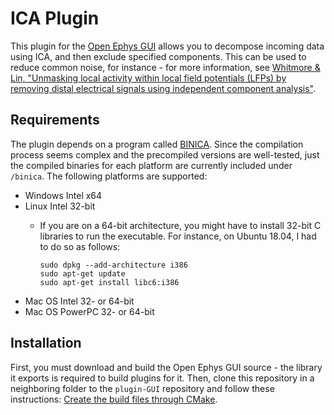 # ICA Plugin

This plugin for the [Open Ephys GUI](http://www.open-ephys.org/gui) allows you to decompose incoming data using ICA, and then exclude specified components. This can be used to reduce common noise, for instance - for more information, see [Whitmore & Lin, "Unmasking local activity within local field potentials (LFPs) by removing distal electrical signals using independent component analysis"](https://linkinghub.elsevier.com/retrieve/pii/S1053811916001415).

## Requirements

The plugin depends on a program called [BINICA](https://sccn.ucsd.edu/wiki/Binica). Since the compilation process seems complex and the precompiled versions are well-tested, just the compiled binaries for each platform are currently included under `/binica`. The following platforms are supported:

* Windows Intel x64
* Linux Intel 32-bit
  * If you are on a 64-bit architecture, you might have to install 32-bit C libraries to run the executable. For instance, on Ubuntu 18.04, I had to do so as follows:
  
    ```
    sudo dpkg --add-architecture i386
    sudo apt-get update
    sudo apt-get install libc6:i386
    ```
* Mac OS Intel 32- or 64-bit
* Mac OS PowerPC 32- or 64-bit

## Installation

First, you must download and build the Open Ephys GUI source - the library it exports is required to build plugins for it. Then, clone this repository in a neighboring folder to the `plugin-GUI` repository and follow these instructions: [Create the build files through CMake](https://open-ephys.atlassian.net/wiki/spaces/OEW/pages/1259110401/Plugin+CMake+Builds).
